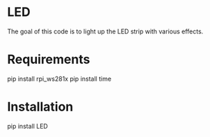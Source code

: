 # LED

The goal of this code is to light up the LED strip with various effects.

# Requirements

pip install rpi_ws281x
pip install time

# Installation

pip install LED